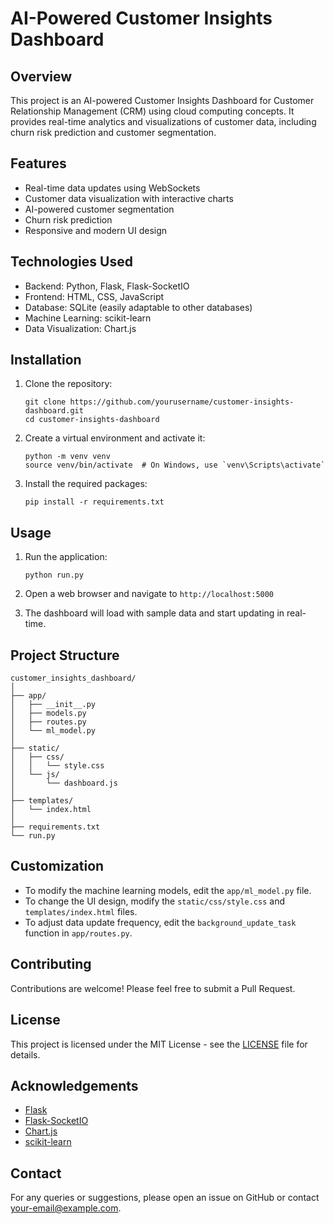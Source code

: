 # AI-Powered Customer Insights Dashboard

## Overview

This project is an AI-powered Customer Insights Dashboard for Customer Relationship Management (CRM) using cloud computing concepts. It provides real-time analytics and visualizations of customer data, including churn risk prediction and customer segmentation.

## Features

- Real-time data updates using WebSockets
- Customer data visualization with interactive charts
- AI-powered customer segmentation
- Churn risk prediction
- Responsive and modern UI design

## Technologies Used

- Backend: Python, Flask, Flask-SocketIO
- Frontend: HTML, CSS, JavaScript
- Database: SQLite (easily adaptable to other databases)
- Machine Learning: scikit-learn
- Data Visualization: Chart.js

## Installation

1. Clone the repository:
   ```
   git clone https://github.com/yourusername/customer-insights-dashboard.git
   cd customer-insights-dashboard
   ```

2. Create a virtual environment and activate it:
   ```
   python -m venv venv
   source venv/bin/activate  # On Windows, use `venv\Scripts\activate`
   ```

3. Install the required packages:
   ```
   pip install -r requirements.txt
   ```

## Usage

1. Run the application:
   ```
   python run.py
   ```

2. Open a web browser and navigate to `http://localhost:5000`

3. The dashboard will load with sample data and start updating in real-time.

## Project Structure

```
customer_insights_dashboard/
│
├── app/
│   ├── __init__.py
│   ├── models.py
│   ├── routes.py
│   └── ml_model.py
│
├── static/
│   ├── css/
│   │   └── style.css
│   └── js/
│       └── dashboard.js
│
├── templates/
│   └── index.html
│
├── requirements.txt
└── run.py
```

## Customization

- To modify the machine learning models, edit the `app/ml_model.py` file.
- To change the UI design, modify the `static/css/style.css` and `templates/index.html` files.
- To adjust data update frequency, edit the `background_update_task` function in `app/routes.py`.

## Contributing

Contributions are welcome! Please feel free to submit a Pull Request.

## License

This project is licensed under the MIT License - see the [LICENSE](LICENSE) file for details.

## Acknowledgements

- [Flask](https://flask.palletsprojects.com/)
- [Flask-SocketIO](https://flask-socketio.readthedocs.io/)
- [Chart.js](https://www.chartjs.org/)
- [scikit-learn](https://scikit-learn.org/)

## Contact

For any queries or suggestions, please open an issue on GitHub or contact [your-email@example.com](mailto:your-email@example.com).
